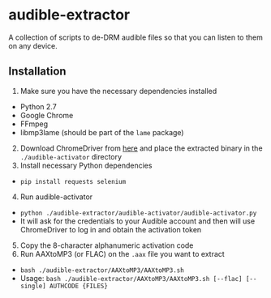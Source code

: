 # audible-extractor
A collection of scripts to de-DRM audible files so that you can listen to them on any device.

## Installation
1. Make sure you have the necessary dependencies installed
  - Python 2.7
  - Google Chrome
  - FFmpeg
  - libmp3lame (should be part of the `lame` package)
2. Download ChromeDriver from [here](https://sites.google.com/a/chromium.org/chromedriver/downloads) and place the extracted binary in the `./audible-activator` directory
3. Install necessary Python dependencies
  - `pip install requests selenium`
4. Run audible-activator
  - `python ./audible-extractor/audible-activator/audible-activator.py`
  - It will ask for the credentials to your Audible account and then will use ChromeDriver to log in and obtain the activation token
5. Copy the 8-character alphanumeric activation code
6. Run AAXtoMP3 (or FLAC) on the `.aax` file you want to extract
  - `bash ./audible-extractor/AAXtoMP3/AAXtoMP3.sh`
  - Usage: `bash ./audible-extractor/AAXtoMP3/AAXtoMP3.sh [--flac] [--single] AUTHCODE {FILES}`
